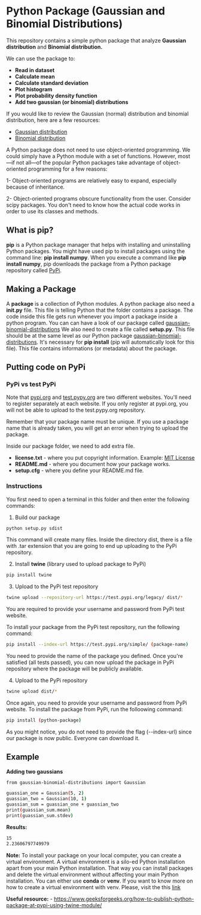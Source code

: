 # Python Package (Gaussian and Binomial Distributions)

This repository contains a simple python package that analyze **Gaussian distribution** and **Binomial distribution.**

We can use the package to:
* **Read in dataset**
* **Calculate mean**
* **Calculate standard deviation**
* **Plot histogram**
* **Plot probability density function**
* **Add two gaussian (or binomial) distributions**

If you would like to review the Gaussian (normal) distribution and binomial distribution, here are a few resources:
* [Gaussian distribution](https://en.wikipedia.org/wiki/Normal_distribution)
* [Binomial distribution](https://en.wikipedia.org/wiki/Binomial_distribution)

A Python package does not need to use object-oriented programming. We could simply have a Python module with a set of functions. However, most—if not all—of the popular Python packages take advantage of object-oriented programming for a few reasons:

1- Object-oriented programs are relatively easy to expand, especially because of inheritance.

2- Object-oriented programs obscure functionality from the user. Consider scipy packages. You don't need to know how the actual code works in order to use its classes and methods.


## What is pip?

**pip** is a Python package manager that helps with installing and uninstalling Python packages. You might have used pip to install packages using the command line: **pip install numpy**. When you execute a command like **pip install numpy**, pip downloads the package from a Python package repository called [PyPi](https://pypi.org/).


## Making a Package

A **package** is a collection of Python modules. A python package also need a **__init__.py** file. This file is telling Python that the folder contains a package. The code inside this file gets run whenever you import a package inside a python program. You can can have a look of our package called [gaussian-binomial-distributions](./gaussian-binomial-distributions)
We also need to create a file called **setup.py**. This file should be at the same level as our Python package [gaussian-binomial-distributions](./gaussian-binomial-distributions). It's necessary for **pip install** (pip will automatically look for this file). This file contains informations (or metadata) about the package.


## Putting code on PyPi

### PyPi vs test PyPi

Note that [pypi.org](https://pypi.org/) and [test.pypy.org](https://test.pypi.org/) are two different websites. You'll need to register separately at each website. If you only register at pypi.org, you will not be able to upload to the test.pypy.org repository.

Remember that your package name must be unique. If you use a package name that is already taken, you will get an error when trying to upload the package.

Inside our package folder, we need to add extra file.
* **license.txt** - where you put copyright information. Example: [MIT License](https://opensource.org/licenses/MIT)
* **README.md** - where you document how your package works.
* **setup.cfg** - where you define your README.md file.

### Instructions

You first need to open a terminal in this folder and then enter the following commands:

1. Build our package
```bash
python setup.py sdist 
```
This command will create many files. Inside the directory dist, there is a file with .tar extension that you are going to end up uploading to the PyPi repository.

2. Install **twine** (library used to upload package to PyPi)
```bash
pip install twine
```

3. Upload to the PyPi test repository
```bash
twine upload --repository-url https://test.pypi.org/legacy/ dist/*
```
You are required to provide your username and password from PyPi test website.

To install your package from the PyPi test repository, run the following command:
```bash
pip install --index-url https://test.pypi.org/simple/ (package-name)
```
You need to provide the name of the package you defined.
Once you're satisfied (all tests passed), you can now upload the package in PyPi repository where the package will be publicly available.

4. Upload to the PyPi repository
```bash
twine upload dist/*
```
Once again, you need to provide your username and password from PyPi website.
To install the package from PyPi, run the folloowing command:
```bash
pip install (python-package)
```
As you might notice, you do not need to provide the flag (--index-url) since our package is now public. Everyone can download it.


## Example

**Adding two gaussians**

```bash
from gaussian-binomial-distributions import Gaussian

guassian_one = Gaussian(5, 2)
guassian_two = Gaussian(10, 1)
guassian_sum = guassian_one + guassian_two
print(guassian_sum.mean)
print(guassian_sum.stdev)
```
**Results:**

```bash
15
2.23606797749979
```

**Note:** To install your package on your local computer, you can create a virtual environment. A virtual environment is a silo-ed Python installation apart from your main Python installation. That way you can install packages and delete the virtual environment without affecting your main Python installation.
You can either use **conda** or **venv**.
If you want to know more on how to create a virtual environment with venv. Please, visit the this [link](https://www.freecodecamp.org/news/how-to-setup-virtual-environments-in-python/)


**Useful resource:** - https://www.geeksforgeeks.org/how-to-publish-python-package-at-pypi-using-twine-module/